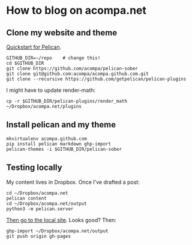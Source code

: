 # How to blog on acompa.net

## Clone my website and theme

[Quickstart for Pelican](http://docs.getpelican.com/en/3.6.3/quickstart.html).

```
GITHUB_DIR=~/repo    # change this!
cd $GITHUB_DIR
git clone https://github.com/acompa/pelican-sober
git clone git@github.com:acompa/acompa.github.com.git
git clone --recursive https://github.com/getpelican/pelican-plugins
```

I might have to update render-math:

```
cp -r $GITHUB_DIR/pelican-plugins/render_math ~/Dropbox/acompa.net/plugins
```

## Install pelican and my theme

```
mkvirtualenv acompa.github.com
pip install pelican markdown ghp-import
pelican-themes -i $GITHUB_DIR/pelican-sober
```

## Testing locally

My content lives in Dropbox. Once I've drafted a post:

```
cd ~/Dropbox/acompa.net
pelican content
cd ~/Dropbox/acompa.net/output
python3 -m pelican.server
```

[Then go to the local site](http://localhost:8000/). Looks good? Then:

```
ghp-import ~/Dropbox/acompa.net/output
git push origin gh-pages
```
